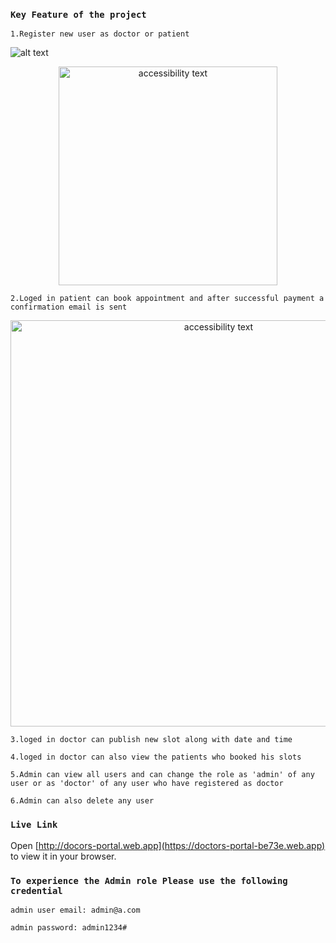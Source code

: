 ### `Key Feature of the project`
`1.Register new user as doctor or patient`

![alt text](https://i.ibb.co/myppFsw/Screenshot-from-2023-01-04-10-48-26.png)
<p align="center">
  <img src="https://i.ibb.co/myppFsw/Screenshot-from-2023-01-04-10-48-26.png" width="350" alt="accessibility text">
</p>

`2.Loged in patient can book appointment and after successful payment a confirmation email is sent`
<p align="center">
  <img src="https://i.ibb.co/Xz62MKt/Screenshot-from-2023-01-04-10-41-38.png" width="650" alt="accessibility text">
</p>

`3.loged in doctor can publish new slot along with date and time`

`4.loged in doctor can also view the patients who booked his slots`

`5.Admin can view all users and can change the role as 'admin' of any user or as 'doctor' of any user who have registered as doctor`

`6.Admin can also delete any user`

### `Live Link`
Open [http://docors-portal.web.app](https://doctors-portal-be73e.web.app) to view it in your browser.
### `To experience the Admin role Please use the following credential`
`admin user email: admin@a.com`

`admin password: admin1234#`
